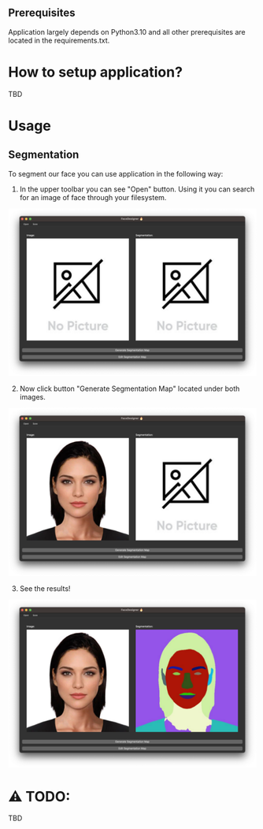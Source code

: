 ## Prerequisites
Application largely depends on Python3.10 and all other prerequisites are located in the requirements.txt.

# How to setup application?
TBD

# Usage

## Segmentation
To segment our face you can use application in the following way:
1. In the upper toolbar you can see "Open" button. Using it you can search for an image of face through your filesystem.

![Step 0](misc/segmentation/segmentation_tutorial_step_0.png)

2. Now click button "Generate Segmentation Map" located under both images.

![Step 1](misc/segmentation/segmentation_tutorial_step_1.png)

3. See the results!

![Step 2](misc/segmentation/segmentation_tutorial_step_2.png)

# :warning: TODO:
TBD
